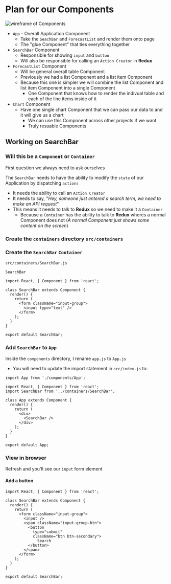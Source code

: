 # Plan for our Components
![wireframe of Components](https://i.imgur.com/DolzTpK.png)

* `App` - Overall Application Component
    - Take the `SeachBar` and `ForecastList` and render them onto page
    - The "glue Component" that ties everything together
* `SearchBar` Component
    - Responsible for showing `input` and `button`
    - Will also be responsible for calling an `Action Creator` in **Redux**
* `ForecastList` Component
    - Will be general overall table Component
    - Previously we had a list Component and a list item Component
    - Because this one is simpler we will combine the list Component and list item Component into a single Component
        + One Component that knows how to render the indivual table and each of the line items inside of it
* `Chart` Component
    - Have one single chart Component that we can pass our data to and it will give us a chart
        + We can use this Component across other projects if we want
        + Truly resuable Components

## Working on SearchBar
### Will this be a `Component` or `Container`
First question we always need to ask ourselves

The `SearchBar` needs to have the ability to modify the `state` of our Application by dispatching `actions`

* It needs the ability to call an `Action Creator`
* It needs to say, "_Hey, someone just entered a search term, we need to make an API request_"
* This means it needs to talk to **Redux** so we need to make it a `Container`
    - Because a `Container` has the ability to talk to **Redux** wheres a normal Component does not (_A normal Component just shows some content on the screen_)

### Create the `containers` directory `src/containers`

### Create the `SearchBar` `Container`
`src/containers/SearchBar.js`

`SearchBar`

```
import React, { Component } from 'react';

class SearchBar extends Component {
  render() {
    return (
      <form className="input-group">
        <input type="text" />
      </form>
    );
  }
}

export default SearchBar;
```

### Add `SearchBar` to `App`
Inside the `components` directory, I rename `app.js` to `App.js`

* You will need to update the import statement in `src/index.js` to:

`import App from './components/App';`

```
import React, { Component } from 'react';
import SearchBar from '../containers/SearchBar';

class App extends Component {
  render() {
    return (
      <div>
        <SearchBar />
      </div>
    );
  }
}

export default App;
```

### View in browser
Refresh and you'll see our `input` form element

#### Add a button
```
import React, { Component } from 'react';

class SearchBar extends Component {
  render() {
    return (
      <form className="input-group">
        <input />
        <span className="input-group-btn">
          <button
            type="submit"
            className="btn btn-secondary">
              Search
          </button>
        </span>
      </form>
    );
  }
}

export default SearchBar;
```

